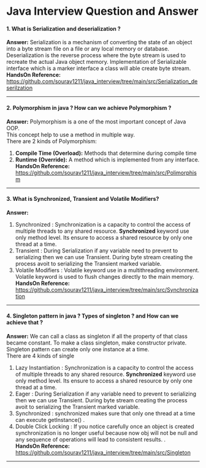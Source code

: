 # Java Interview Question and Answer
#### 1. What is Serialization and deserialization ?</br>
**Answer:** 
Serialization is a mechanism of converting the state of an object into a byte stream file on a file or any local memory or database.
Deserialization is the reverse process where the byte stream is used to recreate the actual Java object memory.
Implementation of Serializable interface which is a marker interface a class will able create byte stream.
<br>**HandsOn Reference:** https://github.com/sourav1211/java_interview/tree/main/src/Serialization_deserilzation
***************************************
#### 2. Polymorphism  in java ? How can we achieve Polymorphism  ?</br>
**Answer:**
Polymorphism is a one of the most important concept of Java OOP.</br>
This concept help to use a method in multiple way.</br>
There are 2 kinds of Polymorphism:
1. **Compile Time (Overload):** Methods that determine during compile time
2. **Runtime (Override):** A method which is implemented from any interface.
<br>**HandsOn Reference:** https://github.com/sourav1211/java_interview/tree/main/src/Polimorphism
***************************************
#### 3. What is Synchronized, Transient and Volatile Modifiers?</br>
**Answer:**
1. Synchronized : Synchronization is a capacity to control the access of multiple threads to any shared resource. **Synchronized** keyword use only method level. Its ensure to access a shared resource by only one thread at a time.    
2. Transient : During Serialization if any variable need to prevent to serializing then we can use Transient. During byte stream creating the process avoit to serializing the Transient marked variable.   
3. Volatile Modifiers : Volatile keyword use in a multithreading environment. Volatile keyword is used to flush changes directly to the main memory.
<br>**HandsOn Reference:** https://github.com/sourav1211/java_interview/tree/main/src/Synchronization
***************************************
#### 4. Singleton pattern in java ? Types of singleton ? and How can we achieve that ?</br>
**Answer:** 
We can call a class as singleton  if all the property of that class became constant. To make a class singleton, make constructor private. Singleton pattern can create only one instance at a time.<br>
There are 4 kinds of single  
1. Lazy Instantiation  : Synchronization is a capacity to control the access of multiple threads to any shared resource. **Synchronized** keyword use only method level. Its ensure to access a shared resource by only one thread at a time.    
2. Eager : During Serialization if any variable need to prevent to serializing then we can use Transient. During byte stream creating the process avoit to serializing the Transient marked variable.   
3. Synchronized : synchronized makes sure that only one thread at a time can execute getInstance() .
4. Double Click Locking  : If you notice carefully once an object is created synchronization is no longer useful because now obj will not be null and any sequence of operations will lead to consistent results. .
<br>**HandsOn Reference:** https://github.com/sourav1211/java_interview/tree/main/src/Singleton
***************************************



